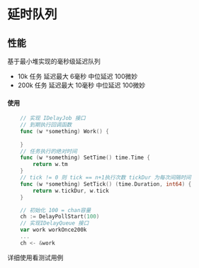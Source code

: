 # 延时队列


## 性能
基于最小堆实现的毫秒级延迟队列  
- 10k 任务   延迟最大 6毫秒     中位延迟 100微妙  
- 200k 任务  延迟最大 10毫秒    中位延迟 100微妙  

#### 使用
```go
    // 实现 IDelayJob 接口
    // 到期执行回调函数
    func (w *something) Work() {
    	
    }
    // 任务执行的绝对时间
    func (w *something) SetTime() time.Time {
    	return w.tm
    }
    // tick != 0 则 tick == n+1执行次数 tickDur 为每次间隔时间
    func (w *something) SetTick() (time.Duration, int64) {
    	return w.tickDur, w.tick
    }

    // 初始化 100 = chan容量
    ch := DelayPollStart(100)
    // 实现IDelayQueue 接口
    var work workOnce200k 
    ...
    ch <- &work
```
详细使用看测试用例